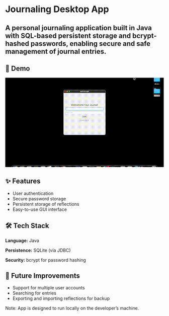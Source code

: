 # Journaling Desktop App

A personal journaling application built in Java with SQL-based persistent storage and bcrypt-hashed passwords, enabling secure and safe management of journal entries.
---

## 🎥 Demo
![App Demo](journaldemo.gif)

## ✨ Features
- User authentication
- Secure password storage
- Persistent storage of reflections
- Easy-to-use GUI interface

## 🛠️ Tech Stack
**Language:** Java

**Persistence:** SQLite (via JDBC)

**Security:** bcrypt for password hashing

## 🔮 Future Improvements
- Support for multiple user accounts
- Searching for entries
- Exporting and importing reflections for backup

Note: App is designed to run locally on the developer’s machine.
